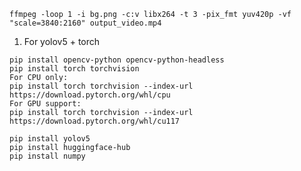 `ffmpeg -loop 1 -i bg.png -c:v libx264 -t 3 -pix_fmt yuv420p -vf "scale=3840:2160" output_video.mp4`


1. For yolov5 + torch

```
pip install opencv-python opencv-python-headless
pip install torch torchvision
For CPU only:
pip install torch torchvision --index-url https://download.pytorch.org/whl/cpu
For GPU support:
pip install torch torchvision --index-url https://download.pytorch.org/whl/cu117

pip install yolov5
pip install huggingface-hub
pip install numpy
```